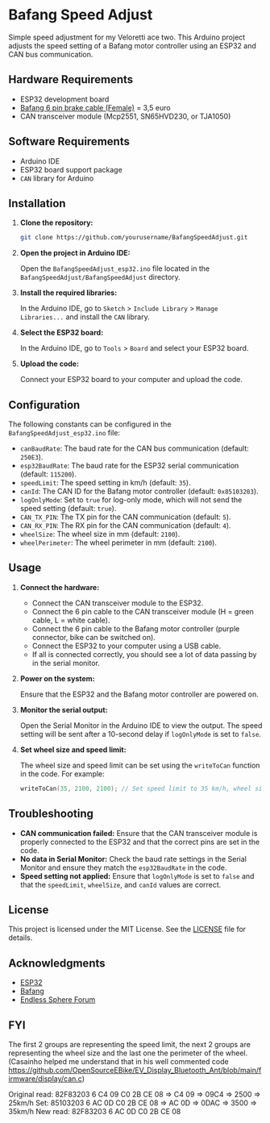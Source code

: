 # Bafang Speed Adjust

Simple speed adjustment for my Veloretti ace two.
This Arduino project adjusts the speed setting of a Bafang motor controller using an ESP32 and CAN bus communication.

## Hardware Requirements

- ESP32 development board
- [Bafang 6 pin brake cable (Female)](https://nl.aliexpress.com/item/1005006053143927.html) = 3,5 euro
- CAN transceiver module (Mcp2551, SN65HVD230, or TJA1050)

## Software Requirements

- Arduino IDE
- ESP32 board support package
- `CAN` library for Arduino

## Installation

1. **Clone the repository:**

   ```sh
   git clone https://github.com/yourusername/BafangSpeedAdjust.git
   ```

2. **Open the project in Arduino IDE:**

   Open the `BafangSpeedAdjust_esp32.ino` file located in the `BafangSpeedAdjust/BafangSpeedAdjust` directory.

3. **Install the required libraries:**

   In the Arduino IDE, go to `Sketch` > `Include Library` > `Manage Libraries...` and install the `CAN` library.

4. **Select the ESP32 board:**

   In the Arduino IDE, go to `Tools` > `Board` and select your ESP32 board.

5. **Upload the code:**

   Connect your ESP32 board to your computer and upload the code.

## Configuration

The following constants can be configured in the `BafangSpeedAdjust_esp32.ino` file:

- `canBaudRate`: The baud rate for the CAN bus communication (default: `250E3`).
- `esp32BaudRate`: The baud rate for the ESP32 serial communication (default: `115200`).
- `speedLimit`: The speed setting in km/h (default: `35`).
- `canId`: The CAN ID for the Bafang motor controller (default: `0x85103203`).
- `logOnlyMode`: Set to `true` for log-only mode, which will not send the speed setting (default: `true`).
- `CAN_TX_PIN`: The TX pin for the CAN communication (default: `5`).
- `CAN_RX_PIN`: The RX pin for the CAN communication (default: `4`).
- `wheelSize`: The wheel size in mm (default: `2100`).
- `wheelPerimeter`: The wheel perimeter in mm (default: `2100`).

## Usage

1. **Connect the hardware:**

   - Connect the CAN transceiver module to the ESP32.
   - Connect the 6 pin cable to the CAN transceiver module (H = green cable, L = white cable).
   - Connect the 6 pin cable to the Bafang motor controller (purple connector, bike can be switched on).
   - Connect the ESP32 to your computer using a USB cable.
   - If all is connected correctly, you should see a lot of data passing by in the serial monitor.

2. **Power on the system:**

   Ensure that the ESP32 and the Bafang motor controller are powered on.

3. **Monitor the serial output:**

   Open the Serial Monitor in the Arduino IDE to view the output. The speed setting will be sent after a 10-second delay if `logOnlyMode` is set to `false`.

4. **Set wheel size and speed limit:**

   The wheel size and speed limit can be set using the `writeToCan` function in the code. For example:
   ```cpp
   writeToCan(35, 2100, 2100); // Set speed limit to 35 km/h, wheel size to 2100 mm, and wheel perimeter to 2100 mm
   ```

## Troubleshooting

- **CAN communication failed:** Ensure that the CAN transceiver module is properly connected to the ESP32 and that the correct pins are set in the code.
- **No data in Serial Monitor:** Check the baud rate settings in the Serial Monitor and ensure they match the `esp32BaudRate` in the code.
- **Speed setting not applied:** Ensure that `logOnlyMode` is set to `false` and that the `speedLimit`, `wheelSize`, and `canId` values are correct.

## License

This project is licensed under the MIT License. See the [LICENSE](LICENSE) file for details.

## Acknowledgments

- [ESP32](https://www.espressif.com/)
- [Bafang](https://www.bafang-e.com/)
- [Endless Sphere Forum](https://endless-sphere.com/sphere/threads/bafang-m500-m600-thread.100777/page-53)


## FYI

The first 2 groups are representing the speed limit, the next 2 groups are representing the wheel size and the last one the perimeter of the wheel. (Casainho helped me understand that in his well commented code https://github.com/OpenSourceEBike/EV_Display_Bluetooth_Ant/blob/main/firmware/display/can.c)

Original read: 82F83203 6 C4 09 C0 2B CE 08 => C4 09 => 09C4 => 2500 => 25km/h
Set:           85103203 6 AC 0D C0 2B CE 08 => AC 0D => 0DAC => 3500 => 35km/h
New read:      82F83203 6 AC 0D C0 2B CE 08